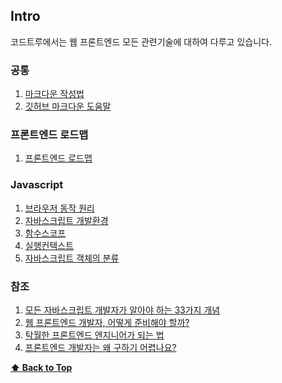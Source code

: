 ## Intro

코드트루에서는 웹 프론트엔드 모든 관련기술에 대하여 다루고 있습니다.

### 공통

1. [마크다운 작성법](http://ccl.cckorea.org/syntax/)
1. [깃허브 마크다운 도움말](https://guides.github.com/features/mastering-markdown/)


### 프론트엔드 로드맵  

1. [프론트엔드 로드맵](https://github.com/devJang/developer-roadmap)


### Javascript

1. [브라우저 동작 원리](/js_browser/README.md)
1. [자바스크립트 개발환경](/js_setup/README.md)
1. [함수스코프](/js_scope/README.md)
1. [실행컨텍스트](/js_context/README.md)
1. [자바스크립트 객체의 분류](/js_object/README.md)



### 참조

1. [모든 자바스크립트 개발자가 알아야 하는 33가지 개념](https://github.com/yjs03057/33-js-concepts)
1. [웹 프론트엔드 개발자, 어떻게 준비해야 할까?](https://medium.com/@codesquad_yoda/%EC%9B%B9-%ED%94%84%EB%A1%A0%ED%8A%B8%EC%97%94%EB%93%9C-%EA%B0%9C%EB%B0%9C%EC%9E%90-%EC%96%B4%EB%96%BB%EA%B2%8C-%EC%A4%80%EB%B9%84%ED%95%B4%EC%95%BC-%ED%95%A0%EA%B9%8C-5ac7bb6ff2a9)
1. [탁월한 프론트엔드 엔지니어가 되는 법](https://hyunseob.github.io/2016/02/21/how-to-become-a-great-frontend-engineer/)
1. [프론트엔드 개발자는 왜 구하기 어렵나요?](https://taegon.kim/archives/4810)


 **[⬆  Back to Top](#Intro)**

